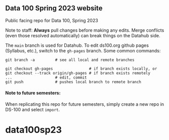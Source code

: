 ## Data 100 Spring 2023 website

Public facing repo for Data 100, Spring 2023

Note to staff: **Always** pull changes before making any edits. Merge conflicts (even those resolved automatically) can break things on the Datahub side.

The `main` branch is used for Datahub. To edit ds100.org github pages (Syllabus, etc.), switch to the `gh-pages` branch. Some common commands:

```
git branch -a         # see all local and remote branches

git checkout gh-pages                # if branch exists locally, or
git checkout --track origin/gh-pages # if branch exists remotely
...                   # edit, commit
git push              # pushes local branch to remote branch
```


#### Note to future semesters:

When replicating this repo for future semesters, simply create a new repo in DS-100 and select `import`.  
# data100sp23
